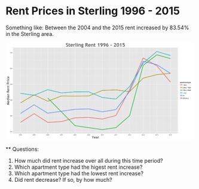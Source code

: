 Rent Prices in Sterling 1996 - 2015
================

Something like: Between the 2004 and the 2015 rent increased by 83.54% in the Sterling area.

![](../images/sterling.png)

\*\* Questions:

1.  How much did rent increase over all during this time period?
2.  Which apartment type had the higest rent increase?
3.  Which apartment type had the lowest rent increase?
4.  Did rent decrease? If so, by how much?
